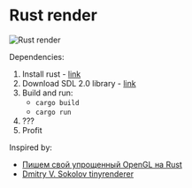 # Rust render

![Rust render](https://static.makeuseof.com/wp-content/uploads/2019/04/rust-language-670x335.jpg)

Dependencies:

1.  Install rust - [link](https://www.rust-lang.org/tools/install)
2.  Download SDL 2.0 library - [link](https://www.libsdl.org/download-2.0.php)
3.  Build and run:
    * `cargo build`
    * `cargo run`
4. ???
5. Profit

Inspired by: 

* [Пишем свой упрощенный OpenGL на Rust](https://habr.com/ru/post/261629/)
* [Dmitry V. Sokolov tinyrenderer](https://github.com/ssloy/tinyrenderer)
